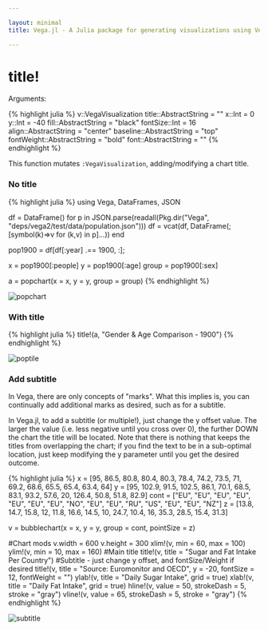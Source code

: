 ```yaml
---

layout: minimal
title: Vega.jl - A Julia package for generating visualizations using Vega

---
```


# title!

Arguments:

{% highlight julia %}
v::VegaVisualization
title::AbstractString = ""
x::Int = 0
y::Int = -40
fill::AbstractString = "black"
fontSize::Int = 16
align::AbstractString = "center"
baseline::AbstractString = "top"
fontWeight::AbstractString = "bold"
font::AbstractString = ""
{% endhighlight %}

This function mutates `:VegaVisualization`, adding/modifying a chart title.

### No title
{% highlight julia %}
using Vega, DataFrames, JSON

df = DataFrame()
for p in JSON.parse(readall(Pkg.dir("Vega", "deps/vega2/test/data/population.json")))
    df = vcat(df, DataFrame(;[symbol(k)=>v for (k,v) in p]...))
end

pop1900 = df[df[:year] .== 1900, :];

x = pop1900[:people]
y = pop1900[:age]
group = pop1900[:sex]

a = popchart(x = x, y = y, group = group)
{% endhighlight %}

<img src ="http://johnmyleswhite.github.io/Vega.jl/images/popchart.png" alt = "popchart">

### With title

{% highlight julia %}
title!(a, "Gender & Age Comparison - 1900")
{% endhighlight %}

<img src ="http://johnmyleswhite.github.io/Vega.jl/images/poptitle.png" alt = "poptile">

### Add subtitle
In Vega, there are only concepts of "marks". What this implies is, you can continually add additional marks as desired, such as for a subtitle.

In Vega.jl, to add a subtitle (or multiple!), just change the y offset value. The larger the value (i.e. less negative until you cross over 0), the further DOWN the chart the title will be located. Note that there is nothing that keeps the titles from overlapping the chart; if you find the text to be in a sub-optimal location, just keep modifying the y parameter until you get the desired outcome.

{% highlight julia %}
x = [95, 86.5, 80.8, 80.4, 80.3, 78.4, 74.2, 73.5, 71, 69.2, 68.6, 65.5, 65.4, 63.4, 64]
y = [95, 102.9, 91.5, 102.5, 86.1, 70.1, 68.5, 83.1, 93.2, 57.6, 20, 126.4, 50.8, 51.8, 82.9]
cont = ["EU", "EU", "EU", "EU", "EU", "EU", "EU", "NO", "EU", "EU", "RU", "US", "EU", "EU", "NZ"]
z = [13.8, 14.7, 15.8, 12, 11.8, 16.6, 14.5, 10, 24.7, 10.4, 16, 35.3, 28.5, 15.4, 31.3]


v = bubblechart(x = x, y = y, group = cont, pointSize = z)

#Chart mods
v.width = 600
v.height = 300
xlim!(v, min = 60, max = 100)
ylim!(v, min = 10, max = 160)
#Main title
title!(v, title = "Sugar and Fat Intake Per Country")
#Subtitle - just change y offset, and fontSize/Weight if desired
title!(v, title = "Source: Euromonitor and OECD", y = -20, fontSize = 12, fontWeight = "")
ylab!(v, title = "Daily Sugar Intake", grid = true)
xlab!(v, title = "Daily Fat Intake", grid = true)
hline!(v, value = 50, strokeDash = 5, stroke = "gray")
vline!(v, value = 65, strokeDash = 5, stroke = "gray")
{% endhighlight %}

<img src ="http://johnmyleswhite.github.io/Vega.jl/images/subtitle.png" alt = "subtitle">

